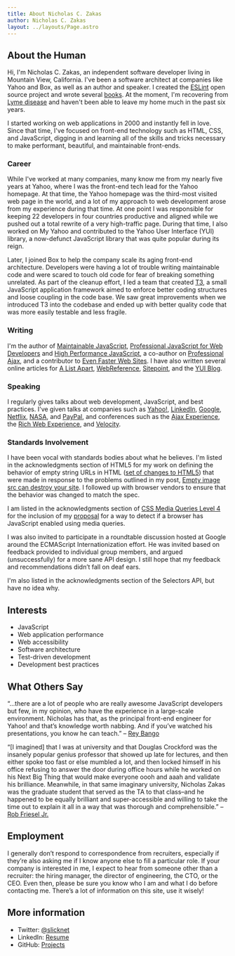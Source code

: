 ```yaml
---
title: About Nicholas C. Zakas
author: Nicholas C. Zakas
layout: ../layouts/Page.astro
---
```


## About the Human

Hi, I'm Nicholas C. Zakas, an independent software developer living in Mountain View, California. I've been a software architect at companies like Yahoo and Box, as well as an author and speaker. I created the [ESLint](https://eslint.org) open source project and wrote several [books](/writing). At the moment, I'm recovering from [Lyme disease](/blog/2014/04/02/i-have-lyme-disease/) and haven't been able to leave my home much in the past six years.

I started working on web applications in 2000 and instantly fell in love. Since that time, I've focused on front-end technology such as HTML, CSS, and JavaScript, digging in and learning all of the skills and tricks necessary to make performant, beautiful, and maintainable front-ends.

### Career

While I've worked at many companies, many know me from my nearly five years at Yahoo, where I was the front-end tech lead for the Yahoo homepage. At that time, the Yahoo homepage was the third-most visited web page in the world, and a lot of my approach to web development arose from my experience during that time. At one point I was responsible for keeping 22 developers in four countries productive and aligned while we pushed out a total rewrite of a very high-traffic page. During that time, I also worked on My Yahoo and contributed to the Yahoo User Interface (YUI) library, a now-defunct JavaScript library that was quite popular during its reign.

Later, I joined Box to help the company scale its aging front-end architecture. Developers were having a lot of trouble writing maintainable code and were scared to touch old code for fear of breaking something unrelated. As part of the cleanup effort, I led a team that created [T3](http://t3js.org), a small JavaScript application framework aimed to enforce better coding structures and loose coupling in the code base. We saw great improvements when we introduced T3 into the codebase and ended up with better quality code that was more easily testable and less fragile.

### Writing

I'm the author of [Maintainable JavaScript][7], [Professional JavaScript for Web Developers][8] and [High Performance JavaScript][9], a co-author on [Professional Ajax][10], and a contributor to [Even Faster Web Sites][11]. I have also written several online articles for [A List Apart][12], [WebReference][13], [Sitepoint][14], and the [YUI Blog][15].

### Speaking

I regularly gives talks about web development, JavaScript, and best practices. I've given talks at companies such as [Yahoo!][2], [LinkedIn][16], [Google][17], [Netflix][18], [NASA][19], and [PayPal][20], and conferences such as the [Ajax Experience][21], the [Rich Web Experience][22], and [Velocity][23].

### Standards Involvement

I have been vocal with standards bodies about what he believes. I'm listed in the acknowledgments section of HTML5 for my work on defining the behavior of empty string URLs in HTML ([set of changes to HTML5][24]) that were made in response to the problems outlined in my post, [Empty image src can destroy your site][25]. I followed up with browser vendors to ensure that the behavior was changed to match the spec.

I am listed in the acknowledgments section of [CSS Media Queries Level 4][26] for the inclusion of my [proposal][27] for a way to detect if a browser has JavaScript enabled using media queries.

I was also invited to participate in a roundtable discussion hosted at Google around the ECMAScript Internationization effort. He was invited based on feedback provided to individual group members, and argued (unsuccessfully) for a more sane API design. I still hope that my feedback and recommendations didn&#8217;t fall on deaf ears.

I'm also listed in the acknowledgments section of the Selectors API, but have no idea why.

## Interests

  * JavaScript
  * Web application performance
  * Web accessibility
  * Software architecture
  * Test-driven development
  * Development best practices

## What Others Say

&#8220;&#8230;there are a lot of people who are really awesome JavaScript developers but few, in my opinion, who have the experience in a large-scale environment. Nicholas has that, as the principal front-end engineer for Yahoo! and that&#8217;s knowledge worth nabbing. And if you&#8217;ve watched his presentations, you know he can teach.&#8221; &#8211; [Rey Bango][28]

&#8220;[I imagined] that I was at university and that Douglas Crockford was the insanely popular genius professor that showed up late for lectures, and then either spoke too fast or else mumbled a lot, and then locked himself in his office refusing to answer the door during office hours while he worked on his Next Big Thing that would make everyone oooh and aaah and validate his brilliance. Meanwhile, in that same imaginary university, Nicholas Zakas was the graduate student that served as the TA to that class&#8211;and he happened to be equally brilliant and super-accessible and willing to take the time out to explain it all in a way that was thorough and comprehensible.&#8221; &#8211; [Rob Friesel Jr.][29]

## Employment

I generally don&#8217;t respond to correspondence from recruiters, especially if they&#8217;re also asking me if I know anyone else to fill a particular role. If your company is interested in me, I expect to hear from someone other than a recruiter: the hiring manager, the director of engineering, the CTO, or the CEO. Even then, please be sure you know who I am and what I do before contacting me. There&#8217;s a lot of information on this site, use it wisely!

## More information

  * Twitter: [@slicknet][1]
  * LinkedIn: [Resume][31]
  * GitHub: [Projects][32]

 [1]: http://www.twitter.com/slicknet
 [2]: http://www.yahoo.com/
 [3]: http://www.yuilibrary.com/
 [4]: http://developer.yahoo.com/yui/cookie/
 [5]: http://developer.yahoo.com/yui/profiler/
 [6]: http://developer.yahoo.com/yui/yuitest/
 [7]: http://www.amazon.com/Maintainable-JavaScript-Nicholas-C-Zakas/dp/1449327680?tag=nczonline-20
 [8]: http://www.amazon.com/gp/product/047022780X?ie=UTF8&tag=nczonline-20&linkCode=as2&camp=1789&creative=390957&creativeASIN=047022780X
 [9]: http://www.amazon.com/gp/product/059680279X?ie=UTF8&tag=nczonline-20&linkCode=as2&camp=1789&creative=390957&creativeASIN=059680279X
 [10]: http://www.amazon.com/gp/product/0470109491?ie=UTF8&tag=nczonline-20&linkCode=as2&camp=1789&creative=390957&creativeASIN=0470109491
 [11]: http://www.amazon.com/gp/product/0596522304?ie=UTF8&tag=nczonline-20&link_code=as3&camp=211189&creative=373489&creativeASIN=0596522304
 [12]: http://alistapart.com
 [13]: http://www.webreference.com/
 [14]: http://www.sitepoint.com/
 [15]: http://www.yuiblog.com/
 [16]: http://www.linkedin.com/
 [17]: http://www.google.com/
 [18]: http://www.netflix.com
 [19]: http://www.nasa.gov/
 [20]: http://paypal.com
 [21]: http://www.ajaxexperience.com/
 [22]: http://www.therichwebexperience.com/
 [23]: http://conferences.oreilly.com/velocity
 [24]: http://html5.org/tools/web-apps-tracker?from=4833&to=4834
 [25]: {{site.url}}/blog/2009/11/30/empty-image-src-can-destroy-your-site/
 [26]: http://dev.w3.org/csswg/css4-mediaqueries/
 [27]: {{site.url}}/blog/2012/01/04/proposal-scripting-detection-using-css-media-queries/
 [28]: http://blog.reybango.com/2010/08/12/choose-3-developers-youd-spend-a-day-with/
 [29]: http://blog.founddrama.net/2010/02/my-new-javascript-vade-mecum/
 [31]: http://www.linkedin.com/in/nzakas/
 [32]: http://www.github.com/nzakas/
